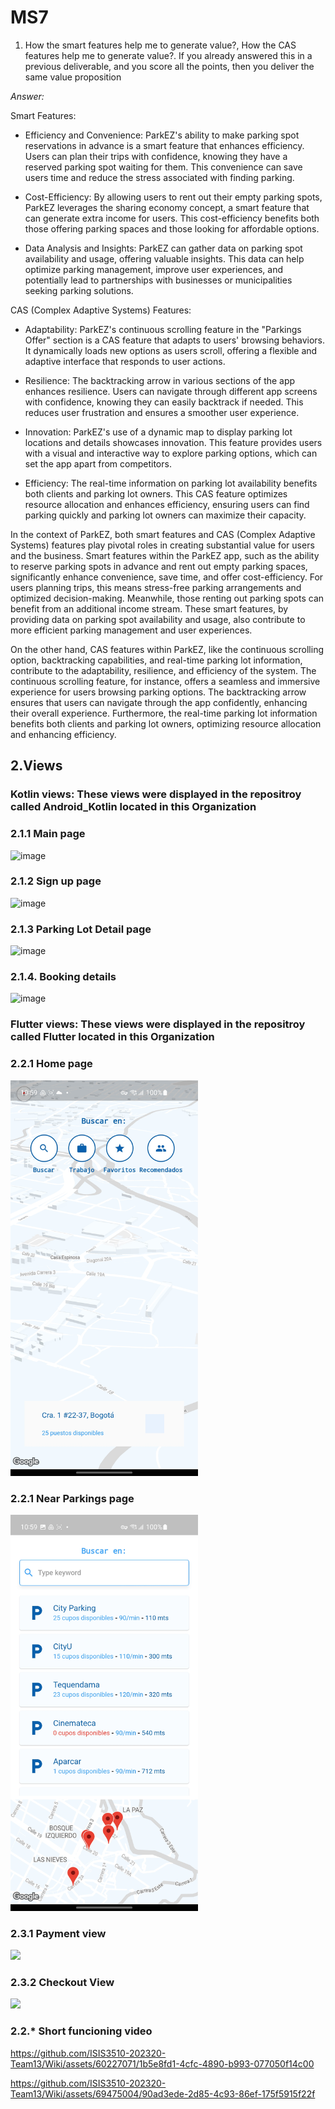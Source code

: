 # MS7
1. How the smart features help me to generate value?, How the CAS 
features help me to generate value?. If you already answered this in a previous
deliverable, and you score all the points, then you deliver the same value 
proposition

*Answer:*

Smart Features:

* Efficiency and Convenience: ParkEZ's ability to make parking spot reservations in advance is a smart feature that enhances efficiency. Users can plan their trips with confidence, knowing they have a reserved parking spot waiting for them. This convenience can save users time and reduce the stress associated with finding parking.

* Cost-Efficiency: By allowing users to rent out their empty parking spots, ParkEZ leverages the sharing economy concept, a smart feature that can generate extra income for users. This cost-efficiency benefits both those offering parking spaces and those looking for affordable options.

* Data Analysis and Insights: ParkEZ can gather data on parking spot availability and usage, offering valuable insights. This data can help optimize parking management, improve user experiences, and potentially lead to partnerships with businesses or municipalities seeking parking solutions.

CAS (Complex Adaptive Systems) Features:

* Adaptability: ParkEZ's continuous scrolling feature in the "Parkings Offer" section is a CAS feature that adapts to users' browsing behaviors. It dynamically loads new options as users scroll, offering a flexible and adaptive interface that responds to user actions.

* Resilience: The backtracking arrow in various sections of the app enhances resilience. Users can navigate through different app screens with confidence, knowing they can easily backtrack if needed. This reduces user frustration and ensures a smoother user experience.

* Innovation: ParkEZ's use of a dynamic map to display parking lot locations and details showcases innovation. This feature provides users with a visual and interactive way to explore parking options, which can set the app apart from competitors.

* Efficiency: The real-time information on parking lot availability benefits both clients and parking lot owners. This CAS feature optimizes resource allocation and enhances efficiency, ensuring users can find parking quickly and parking lot owners can maximize their capacity.

  
In the context of ParkEZ, both smart features and CAS (Complex Adaptive Systems) features play pivotal roles in creating substantial value for users and the business. Smart features within the ParkEZ app, such as the ability to reserve parking spots in advance and rent out empty parking spaces, significantly enhance convenience, save time, and offer cost-efficiency. For users planning trips, this means stress-free parking arrangements and optimized decision-making. Meanwhile, those renting out parking spots can benefit from an additional income stream. These smart features, by providing data on parking spot availability and usage, also contribute to more efficient parking management and user experiences.

On the other hand, CAS features within ParkEZ, like the continuous scrolling option, backtracking capabilities, and real-time parking lot information, contribute to the adaptability, resilience, and efficiency of the system. The continuous scrolling feature, for instance, offers a seamless and immersive experience for users browsing parking options. The backtracking arrow ensures that users can navigate through the app confidently, enhancing their overall experience. Furthermore, the real-time parking lot information benefits both clients and parking lot owners, optimizing resource allocation and enhancing efficiency.

## 2.Views

### Kotlin views: These views were displayed in the repositroy called Android_Kotlin located in this Organization
### 2.1.1 Main page
![image](https://github.com/ISIS3510-202320-Team13/Wiki/assets/89409633/73e11f44-3e8c-426a-82c4-99fc5b9a8a75)

### 2.1.2 Sign up page
![image](https://github.com/ISIS3510-202320-Team13/Wiki/assets/89409633/0f25a0bc-cf5b-4f3e-ad39-9f22935b8e19)



### 2.1.3 Parking Lot Detail page
![image](https://github.com/ISIS3510-202320-Team13/Wiki/assets/57652524/34c9006b-5e67-4aba-beae-18578abdde3d)

### 2.1.4. Booking details
![image](https://github.com/ISIS3510-202320-Team13/Wiki/assets/57652524/ff6fd48f-af04-4914-b83c-fb21220144ac)

### Flutter views: These views were displayed in the repositroy called Flutter located in this Organization
### 2.2.1 Home page
<img src='https://github.com/ISIS3510-202320-Team13/Wiki/blob/main/assets/MS7/home_page_flutter.jpg' width='300'>

### 2.2.1 Near Parkings page
<img src='https://github.com/ISIS3510-202320-Team13/Wiki/blob/main/assets/MS7/near_parkings_flutter.jpg' width='300'>

### 2.3.1 Payment view
<img src='https://github.com/ISIS3510-202320-Team13/Wiki/assets/69475004/b6e79a2c-c01b-441b-b7bc-540b07c3bb81' width='300'>

### 2.3.2 Checkout View
<img src='https://github.com/ISIS3510-202320-Team13/Wiki/assets/69475004/5e6b135d-0ad3-44bb-9dff-229991c006ce' width='300'>


### 2.2.* Short funcioning video


https://github.com/ISIS3510-202320-Team13/Wiki/assets/60227071/1b5e8fd1-4cfc-4890-b993-077050f14c00



https://github.com/ISIS3510-202320-Team13/Wiki/assets/69475004/90ad3ede-2d85-4c93-86ef-175f5915f22f




